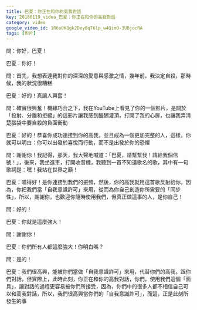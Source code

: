 ```yaml
---
title: 巴夏：你正在和你的高我對話
key: 20180119_video_巴夏：你正在和你的高我對話
category: video
google_video_id: 1R6uOKQgk2Dey0qT6lp_w4QimO-3UBjocRA
tags: [影片]
---
```


問：你好，巴夏！

巴夏：你好！

問：首先，我想表達我對你的深深的愛意與感激之情，幾年前，我決定自殺，那時候，我的狀況很糟糕

巴夏：好的！真讓人興奮！

問：確實很興奮！機緣巧合之下，我在YouTube上看見了你的一個影片，是關於「投射、分離和拒絕」的這影片讓我感到醍醐灌頂，打開了我的心扉，也讓我弄清楚腦袋中要自殺的負面衝動

巴夏：好的！恭喜你成功連接到你的高我，並且成為一個更加完整的人，這樣，你就可以明白：你可以出發於喜悅而行動，而不是出發於你的恐懼

問：謝謝你！我記得，那天，我大聲地喊道：「巴夏，請幫幫我！請給我個信號！」，後來，我坐進車，打開收音機，我聽到一首不知道歌名的歌，其中有一句歌詞是：嘿！我站在世界之巔！

巴夏：唱得好！是你連接到我們的振頻，然後，你的高我就用這首歌反射給你，因為，你把我們當「自我意識許可」來用，從而為你自己創造你所需要的「同步性」，所以，謝謝你，也歡迎你隨時使用我們，但真正做這事的人，是你自己！

問：好的！

巴夏：你就是這麼強大！

問：謝謝你！

巴夏：你們所有人都這麼強大！你明白嗎？

問：是的！

巴夏：我們很高興，能被你們當做「自我意識許可」來用，代替你們的高我，跟你們對話，但實際上，此時此刻，你正在和你的高我對話，你們，使用我們這個「面具」，讓對話的過程更容易被你們所接受，因為，你們中的很多人都不相信自己可以和高我對話，所以，我們很高興當你們的「自我意識許可」，而這，正是此刻所發生的事
